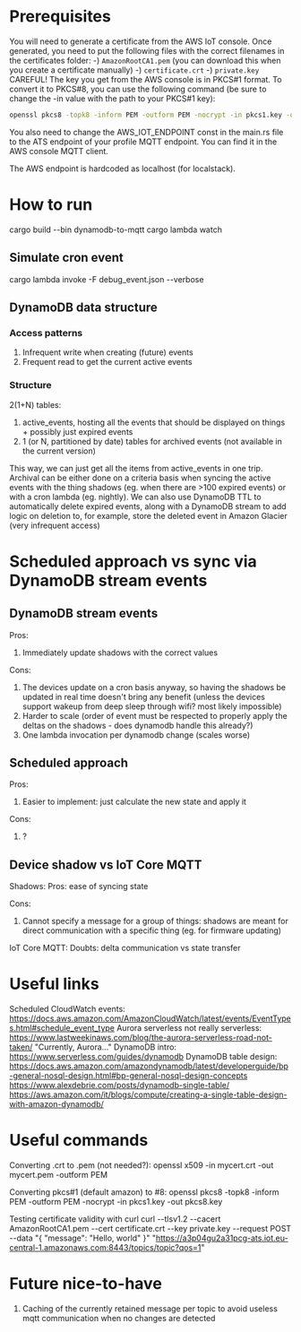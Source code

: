 # Prerequisites
You will need to generate a certificate from the AWS IoT console.
Once generated, you need to put the following files with the correct filenames in the certificates folder:
-) `AmazonRootCA1.pem` (you can download this when you create a certificate manually)
-) `certificate.crt`
-) `private.key` CAREFUL! The key you get from the AWS console is in PKCS#1 format. To convert it to PKCS#8, you can use the following command (be sure to change the -in value with the path to your PKCS#1 key):
```sh
openssl pkcs8 -topk8 -inform PEM -outform PEM -nocrypt -in pkcs1.key -out private.key
```

You also need to change the AWS_IOT_ENDPOINT const in the main.rs file to the ATS endpoint of your profile MQTT endpoint. You can find it in the AWS console MQTT client.

The AWS endpoint is hardcoded as localhost (for localstack).

# How to run
cargo build --bin dynamodb-to-mqtt
cargo lambda watch

## Simulate cron event
cargo lambda invoke -F debug_event.json --verbose

## DynamoDB data structure

### Access patterns
1) Infrequent write when creating (future) events
2) Frequent read to get the current active events

### Structure

2(1+N) tables:
1) active_events, hosting all the events that should be displayed on things + possibly just expired events
2) 1 (or N, partitioned by date) tables for archived events (not available in the current version)

This way, we can just get all the items from active_events in one trip.
Archival can be either done on a criteria basis when syncing the active events with the thing shadows (eg. when there are >100 expired events) or with a cron lambda (eg. nightly).
We can also use DynamoDB TTL to automatically delete expired events, along with a DynamoDB stream to add logic on deletion to, for example, store the deleted event in Amazon Glacier (very infrequent access)

# Scheduled approach vs sync via DynamoDB stream events

## DynamoDB stream events
Pros:
1) Immediately update shadows with the correct values

Cons:
1) The devices update on a cron basis anyway, so having the shadows be updated in real time doesn't bring any benefit (unless the devices support wakeup from deep sleep through wifi? most likely impossible)
2) Harder to scale (order of event must be respected to properly apply the deltas on the shadows - does dynamodb handle this already?)
3) One lambda invocation per dynamodb change (scales worse)

## Scheduled approach
Pros:
1) Easier to implement: just calculate the new state and apply it

Cons:
1) ?

## Device shadow vs IoT Core MQTT

Shadows:
Pros: ease of syncing state

Cons:
1) Cannot specify a message for a group of things: shadows are meant for direct communication with a specific thing (eg. for firmware updating)

IoT Core MQTT:
Doubts: delta communication vs state transfer

# Useful links


Scheduled CloudWatch events: https://docs.aws.amazon.com/AmazonCloudWatch/latest/events/EventTypes.html#schedule_event_type
Aurora serverless not really serverless: https://www.lastweekinaws.com/blog/the-aurora-serverless-road-not-taken/ "Currently, Aurora..."
DynamoDB intro: https://www.serverless.com/guides/dynamodb
DynamoDB table design: https://docs.aws.amazon.com/amazondynamodb/latest/developerguide/bp-general-nosql-design.html#bp-general-nosql-design-concepts https://www.alexdebrie.com/posts/dynamodb-single-table/ https://aws.amazon.com/it/blogs/compute/creating-a-single-table-design-with-amazon-dynamodb/

# Useful commands
Converting .crt to .pem (not needed?):
openssl x509 -in mycert.crt -out mycert.pem -outform PEM

Converting pkcs#1 (default amazon) to #8:
openssl pkcs8 -topk8 -inform PEM -outform PEM -nocrypt -in pkcs1.key -out pkcs8.key

Testing certificate validity with curl
curl --tlsv1.2 --cacert AmazonRootCA1.pem --cert certificate.crt --key private.key --request POST --data "{ \"message\": \"Hello, world\" }" "https://a3p04gu2a31pcg-ats.iot.eu-central-1.amazonaws.com:8443/topics/topic?qos=1"

# Future nice-to-have
1) Caching of the currently retained message per topic to avoid useless mqtt communication when no changes are detected
